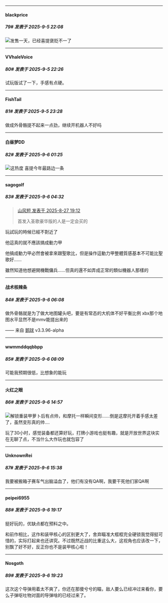 ﻿
*****

####  blackprice  
##### 79#       发表于 2025-9-5 22:08

<img src="https://static.stage1st.com/image/smiley/face2017/037.png" referrerpolicy="no-referrer">发售一天，已经喜提褒贬不一了


*****

####  VVhaleVoice  
##### 80#       发表于 2025-9-5 22:26

试玩版试了一下，手感有点硬。


*****

####  FishTail  
##### 81#       发表于 2025-9-5 23:28

做成外骨骼提不起来一点劲，继续开机器人不好吗


*****

####  白昼梦DD  
##### 82#       发表于 2025-9-6 01:25

<img src="https://static.stage1st.com/image/smiley/face2017/067.png" referrerpolicy="no-referrer">这热度 喜提今年最路边一条


*****

####  sagogolf  
##### 83#       发表于 2025-9-6 04:32

<blockquote><a href="httphttps://stage1st.com/2b/forum.php?mod=redirect&amp;goto=findpost&amp;pid=68330189&amp;ptid=2185585" target="_blank">山风短 发表于 2025-8-27 19:12</a>

首发入圣歌豪华版的人是一定会买的</blockquote>
玩試玩的時候已經不對近了

他這真的就不應該搞成動力甲

他搞成動力甲必然會被拿來跟聖歌比，但是操作這動力甲整體質感基本不可能比聖歌好......

雖然知道他想避開機戰傭兵......但真的還不如弄成正常的類似機器人那樣的


*****

####  战术核辣条  
##### 84#       发表于 2025-9-6 06:08

做外骨骼就是为了做大地图罐头吧，要是有常态的大机体不好平衡比例
xbx那个地图水平显然不是mmv能搓出来的

—— 来自 [鹅球](https://www.pgyer.com/xfPejhuq) v3.3.96-alpha


*****

####  wwmmddqqbbpp  
##### 85#       发表于 2025-9-6 08:09

可能我预期很低，比想象的能玩


*****

####  火红之眼  
##### 86#       发表于 2025-9-6 14:57

<img src="https://static.stage1st.com/image/smiley/face2017/004.gif" referrerpolicy="no-referrer">解锁重装甲萝卜后有点帅，和摩托一样瞬间变形......倒是这摩托开着手感太差了，虽然变形真的帅....

玩了30小时，感觉装备都还算好玩，打牌小游戏也挺有趣，就是开放世界这块实在无聊了点，不当什么大作玩也就包容了


*****

####  UnknownRei  
##### 87#       发表于 2025-9-6 15:38

我要被搬箱子赛车气出脑溢血了，他们有没有QA啊，我要干死他们家QA啊


*****

####  peipei6955  
##### 88#       发表于 2025-9-6 19:17

挺好玩的，优缺点都在预料之中。

和前作相比，这作和装甲核心的区别更大了，舍弃瞄准大框框完全硬锁我觉得挺可惜的，实际打起来也还讲究。不过既然近战的比重这么大，这视角也应该改一下，别飘了好不好，反正你也不是装甲核心啦！


*****

####  Nosgoth  
##### 89#       发表于 2025-9-6 19:23

这次这个导弹用着太不爽了，你还在那傻兮兮的瞄，敌人要么已经冲过来看你，要么子弹呕吐物对面的导弹啥的已经过来了。

